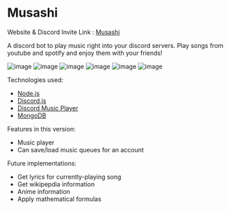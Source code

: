 # Musashi

Website & Discord Invite Link : [Musashi](https://musashi-bot.netlify.app/)

A discord bot to play music right into your discord servers. Play songs from youtube and spotify and enjoy them with your friends!

![image](https://github.com/afutofu/musashi/assets/37662909/93b1b4c2-36be-4a60-8f4c-c177c22798f6)
![image](https://github.com/afutofu/musashi/assets/37662909/0796b787-49aa-44fb-8538-a456e206ef7f)
![image](https://github.com/afutofu/musashi/assets/37662909/7a7327dd-68af-48af-8b1f-873e69652a04)
![image](https://github.com/afutofu/musashi/assets/37662909/00d64d06-a2bf-4d4b-bb97-75eb1683afa8)
![image](https://github.com/afutofu/musashi/assets/37662909/fe7834dc-f0d2-41c0-a834-159e82b360d5)
![image](https://github.com/afutofu/musashi/assets/37662909/629c5d47-61b2-4e76-bec3-716d2dab9603)

Technologies used:

- [Node.js](https://nodejs.org/en/)
- [Discord.js](https://reactjs.org/)
- [Discord Music Player](https://redux.js.org/)
- [MongoDB](https://www.mongodb.com/)

Features in this version:

- Music player
- Can save/load music queues for an account

Future implementations:

- Get lyrics for currently-playing song
- Get wikipepdia information
- Anime information
- Apply mathematical formulas
